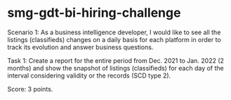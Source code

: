 ﻿# smg-gdt-bi-hiring-challenge 

Scenario 1: As a business intelligence developer, I would like to see all the listings (classifieds) changes on a daily basis for each platform in order to track its evolution and answer business questions.

Task 1: Create a report for the entire period from Dec. 2021 to Jan. 2022 (2 months) and show the snapshot of listings (classifieds) for each day of the interval considering validity or the records (SCD type 2).

Score: 3 points.
